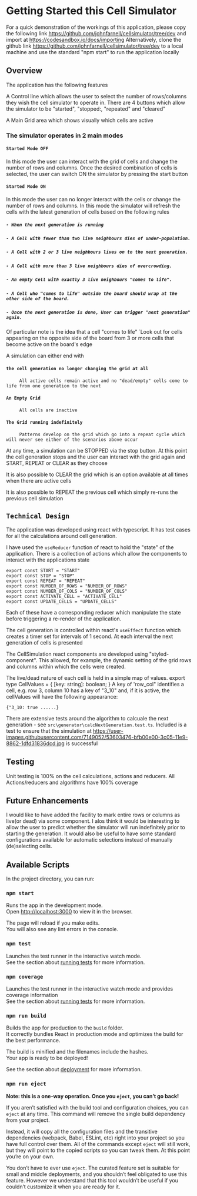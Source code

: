 # Getting Started this Cell Simulator

For a quick demonstration of the workings of this application, please copy the following link https://github.com/johnfarnell/cellsimulator/tree/dev and import at
https://codesandbox.io/docs/importing
Alternatively, clone the github link  https://github.com/johnfarnell/cellsimulator/tree/dev to a local machine and use the standard "npm start" to run the application locally

## Overview

The application has the following features

A Control line which allows the user to select the number of rows/columns they wish the cell simulator to operate in. There are 4 buttons which allow the simulator to 
be "started", "stopped:, "repeated" and "cleared"

A Main Grid area which shows visually which cells are active

### The simulator operates in 2 main modes

#### `Started Mode OFF`

In this mode the user can interact with the grid of cells and change the number of rows and columns. Once the desired combination of cells
is selected, the user can switch ON the simulator by pressing the start button

#### `Started Mode ON`

In this mode the user can no longer interact with the cells or change the number of rows and columns. In this mode the simulator will refresh the cells with the latest generation of cells based on the following rules
   ##### `- When the next generation is running`
   ##### `- A Cell with fewer than two live neighbours dies of under-population.`
   ##### `- A Cell with 2 or 3 live neighbours lives on to the next generation.`
   ##### `- A Cell with more than 3 live neighbours dies of overcrowding.`
   ##### `- An empty Cell with exactly 3 live neighbours "comes to life".`
   ##### `- A Cell who "comes to life" outside the board should wrap at the other side of the board.`
   ##### `- Once the next generation is done, User can trigger "next generation" again.`
   
Of particular note is the  idea that a cell "comes to life" `Look out for cells appearing on the opposite side of the board from 3 or more cells that become 
active on the board's edge

A simulation can either end with

   #### `the cell generation no longer changing the grid at all`
         All active cells remain active and no "dead/empty" cells come to life from one generation to the next
   #### `An Empty Grid`
         All cells are inactive 
   #### `The Grid running indefinitely`
         Patterns develop on the grid which go into a repeat cycle which will never see either of the scenarios above occur
         
At any time, a simulation can be STOPPED via the stop button. At this point the cell generation stops and the user can interact with the 
grid again and START, REPEAT or CLEAR as they choose

It is also possible to CLEAR the grid which is an option available at all times when there are active cells

It is also possible to REPEAT the previous cell which simply re-runs the previous cell simulation

## `Technical Design`

The application was developed using react with typescript. It has test cases for all the calculations around cell generation. 

I have used the `useReducer` function of react to hold the "state" of the application. There is a collection of actions which allow the components
to interact with the applications state 

    export const START = "START"
    export const STOP = "STOP"
    export const REPEAT = "REPEAT"
    export const NUMBER_OF_ROWS = "NUMBER_OF_ROWS"
    export const NUMBER_OF_COLS = "NUMBER_OF_COLS"
    export const ACTIVATE_CELL = "ACTIVATE_CELL"
    export const UPDATE_CELLS = "UPDATE_CELLS"
    
Each of these have a corresponding reducer which manipulate the state before triggering a re-render of the application. 

The cell generation is controlled within react's `useEffect` function which creates a timer set for intervals of 1 second. At each interval 
the next generation of cells is presented

The CellSimulation react components are developed using "styled-component". This allowed, for example, the dynamic setting of the grid rows and columns within which 
the cells were created.

The live/dead nature of each cell is held in a simple map of values.
export type CellValues = {
  [key: string]: boolean;
}
A key of 'row_col" identifies a cell, e.g. row 3, column 10 has a key of "3_10" and, if it is active,
the cellValues will have the following appearance:
  
  `{"3_10: true ......}`
  
There are extensive tests around the algorithm to calcuale the next generation - see `src\generator\calcNextGeneration.test.ts`. Included is a test to ensure
that the simulation at https://user-images.githubusercontent.com/7149052/53603476-bfb00e00-3c05-11e9-8862-1dfd31836dcd.jpg is successful

## Testing

Unit testing is 100% on the cell calculations, actions and reducers. All Actions/reducers and algorithms have 100% coverage

## Future Enhancements

I would like to have added the facility to mark entire rows or columns as live(or dead) via some component. I alos think it would be interesting to allow the user to predict 
whether the simulator will run indefinitely prior to starting the generation. It would also be useful to have some standard configurations available for automatic selections 
instead of manually (de)selecting cells.

## Available Scripts

In the project directory, you can run:

### `npm start`

Runs the app in the development mode.\
Open [http://localhost:3000](http://localhost:3000) to view it in the browser.

The page will reload if you make edits.\
You will also see any lint errors in the console.

### `npm test`

Launches the test runner in the interactive watch mode.\
See the section about [running tests](https://facebook.github.io/create-react-app/docs/running-tests) for more information.

### `npm coverage`

Launches the test runner in the interactive watch mode and provides coverage information\
See the section about [running tests](https://facebook.github.io/create-react-app/docs/running-tests) for more information.

### `npm run build`

Builds the app for production to the `build` folder.\
It correctly bundles React in production mode and optimizes the build for the best performance.

The build is minified and the filenames include the hashes.\
Your app is ready to be deployed!

See the section about [deployment](https://facebook.github.io/create-react-app/docs/deployment) for more information.

### `npm run eject`

**Note: this is a one-way operation. Once you `eject`, you can’t go back!**

If you aren’t satisfied with the build tool and configuration choices, you can `eject` at any time. This command will remove the single build dependency from your project.

Instead, it will copy all the configuration files and the transitive dependencies (webpack, Babel, ESLint, etc) right into your project so you have full control over them. All of the commands except `eject` will still work, but they will point to the copied scripts so you can tweak them. At this point you’re on your own.

You don’t have to ever use `eject`. The curated feature set is suitable for small and middle deployments, and you shouldn’t feel obligated to use this feature. However we understand that this tool wouldn’t be useful if you couldn’t customize it when you are ready for it.
